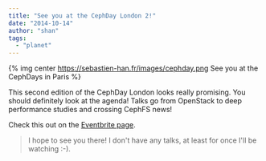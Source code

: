 ```yaml
---
title: "See you at the CephDay London 2!"
date: "2014-10-14"
author: "shan"
tags: 
  - "planet"
---
```


{% img center https://sebastien-han.fr/images/cephday.png See you at the CephDays in Paris %}

This second edition of the CephDay London looks really promising. You should definitely look at the agenda! Talks go from OpenStack to deep performance studies and crossing CephFS news!

Check this out on the [Eventbrite page](http://ceph.com/cephdays/london2/).

  

> I hope to see you there! I don't have any talks, at least for once I'll be watching :-).
